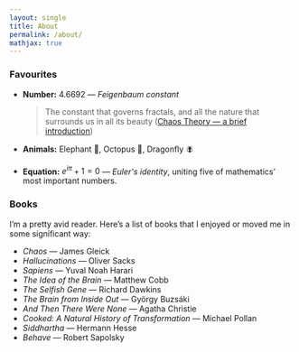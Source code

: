```yaml
---
layout: single
title: About
permalink: /about/
mathjax: true
---
```


<style>
/* Improve content readability */
.page__content { 
  font-size: 0.8rem; 
  line-height: 1.6; 
}

/* Style section headings */
.page__content h3 {
  margin-top: 2rem;
  border-bottom: 2px solid #eee;
  padding-bottom: 0.2rem;
}

/* Better bullet list spacing */
.page__content ul {
  margin-top: 0.5rem;
  margin-bottom: 1rem;
  padding-left: 1.2rem;
}

.page__content li {
  margin-bottom: 0.3rem;
}
</style>

### Favourites

- **Number:** 4.6692 — *Feigenbaum constant*  
  > The constant that governs fractals, and all the nature that surrounds us in all its beauty ([Chaos Theory — a brief introduction](https://medium.com/@gianpiero.colonna/chaos-theory-a-brief-introduction-f2127a54f6a8))

- **Animals:** Elephant 🐘, Octopus 🐙, Dragonfly 🪰  
- **Equation:** $e^{i\pi} + 1 = 0$ — *Euler's identity*, uniting five of mathematics’ most important numbers.


### Books

I’m a pretty avid reader. Here’s a list of books that I enjoyed or moved me in some significant way:
- *Chaos* — James Gleick  
- *Hallucinations* — Oliver Sacks  
- *Sapiens* — Yuval Noah Harari  
- *The Idea of the Brain* — Matthew Cobb  
- *The Selfish Gene* — Richard Dawkins  
- *The Brain from Inside Out* — György Buzsáki  
- *And Then There Were None* — Agatha Christie  
- *Cooked: A Natural History of Transformation* — Michael Pollan  
- *Siddhartha* — Hermann Hesse  
- *Behave* — Robert Sapolsky  
